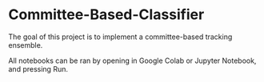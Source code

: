 # Committee-Based-Classifier
The goal of this project is to implement a committee-based tracking ensemble.

All notebooks can be ran by opening in Google Colab or Jupyter Notebook, and pressing Run. 
